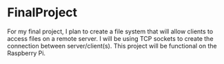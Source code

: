 # FinalProject
For my final project, I plan to create a file system that will allow clients to access files on a remote server. I will be using TCP sockets to create the connection between server/client(s). This project will be functional on the Raspberry Pi.
